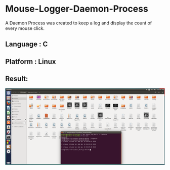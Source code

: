 # Mouse-Logger-Daemon-Process
A Daemon Process was created to keep a log and display the count of every mouse click.

## Language : C

## Platform : Linux

## Result: 
<img src="result.PNG">
